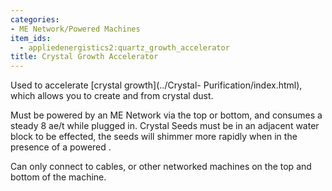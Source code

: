 ```yaml
---
categories:
- ME Network/Powered Machines
item_ids:
  - appliedenergistics2:quartz_growth_accelerator
title: Crystal Growth Accelerator
---
```


Used to accelerate [crystal growth](../Crystal-
Purification/index.html), which allows you to create <ItemLink
id="appliedenergistics2:certus_quartz_crystal"/> and
<ItemLink id="appliedenergistics2:fluix_crystal"/> from crystal dust.

Must be powered by an ME Network via the top or bottom, and consumes a steady
8 ae/t while plugged in. Crystal Seeds must be in an adjacent water block to
be effected, the seeds will shimmer more rapidly when in the presence of a
powered <ItemLink id="appliedenergistics2:quartz_growth_accelerator"/>.

Can only connect to cables, or other networked machines on the top and bottom
of the machine.

<RecipeFor id="appliedenergistics2:quartz_growth_accelerator"/>
